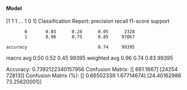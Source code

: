 #### Model
[1 1 1 ... 1 0 1]
Classification Report:
              precision    recall  f1-score   support

           0       0.03      0.28      0.05      2328
           1       0.98      0.75      0.85     97067

    accuracy                           0.74     99395
   macro avg       0.50      0.52      0.45     99395
weighted avg       0.96      0.74      0.83     99395

Accuracy: 0.7392122340157956
Confusion Matrix:
[[  661  1667]
 [24254 72813]]
Confusion Matrix (%):
[[ 0.66502339  1.67714674]
 [24.40162986 73.25620001]]
